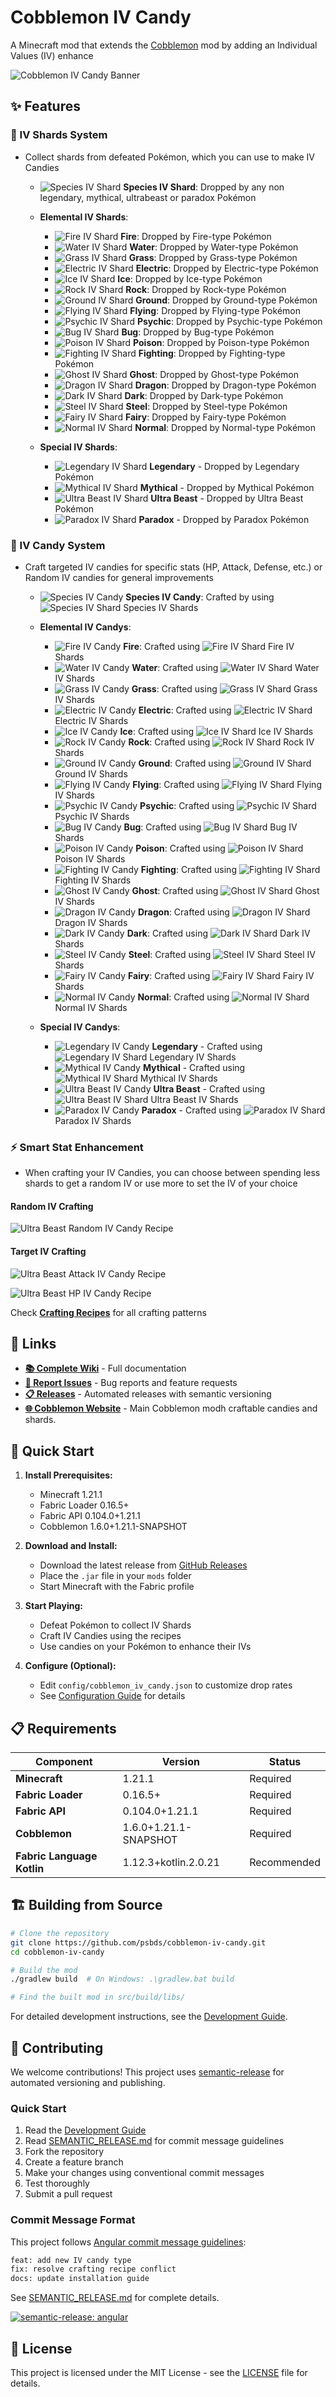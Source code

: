 # Cobblemon IV Candy

A Minecraft mod that extends the [Cobblemon](https://cobblemon.com/) mod by adding an Individual Values (IV) enhance

![Cobblemon IV Candy Banner](docs/assets/images/banner.png)



## ✨ Features

### 🔮 IV Shards System
- Collect shards from defeated Pokémon, which you can use to make IV Candies
   - ![Species IV Shard](src/src/main/resources/assets/cobblemon_iv_candy/textures/item/shards/shard_normal.png) 
      **Species IV Shard**: Dropped by any non legendary, mythical, ultrabeast or paradox Pokémon
   - **Elemental IV Shards**:
      - ![Fire IV Shard](src/src/main/resources/assets/cobblemon_iv_candy/textures/item/shards/shard_fire.png) **Fire**: Dropped by Fire-type Pokémon
      - ![Water IV Shard](src/src/main/resources/assets/cobblemon_iv_candy/textures/item/shards/shard_water.png) **Water**: Dropped by Water-type Pokémon
      - ![Grass IV Shard](src/src/main/resources/assets/cobblemon_iv_candy/textures/item/shards/shard_grass.png) **Grass**: Dropped by Grass-type Pokémon
      - ![Electric IV Shard](src/src/main/resources/assets/cobblemon_iv_candy/textures/item/shards/shard_electric.png) **Electric**: Dropped by Electric-type Pokémon
      - ![Ice IV Shard](src/src/main/resources/assets/cobblemon_iv_candy/textures/item/shards/shard_ice.png) **Ice**: Dropped by Ice-type Pokémon
      - ![Rock IV Shard](src/src/main/resources/assets/cobblemon_iv_candy/textures/item/shards/shard_rock.png) **Rock**: Dropped by Rock-type Pokémon
      - ![Ground IV Shard](src/src/main/resources/assets/cobblemon_iv_candy/textures/item/shards/shard_ground.png) **Ground**: Dropped by Ground-type Pokémon
      - ![Flying IV Shard](src/src/main/resources/assets/cobblemon_iv_candy/textures/item/shards/shard_flying.png) **Flying**: Dropped by Flying-type Pokémon
      - ![Psychic IV Shard](src/src/main/resources/assets/cobblemon_iv_candy/textures/item/shards/shard_psychic.png) **Psychic**: Dropped by Psychic-type Pokémon
      - ![Bug IV Shard](src/src/main/resources/assets/cobblemon_iv_candy/textures/item/shards/shard_bug.png) **Bug**: Dropped by Bug-type Pokémon
      - ![Poison IV Shard](src/src/main/resources/assets/cobblemon_iv_candy/textures/item/shards/shard_poison.png) **Poison**: Dropped by Poison-type Pokémon
      - ![Fighting IV Shard](src/src/main/resources/assets/cobblemon_iv_candy/textures/item/shards/shard_fighting.png) **Fighting**: Dropped by Fighting-type Pokémon
      - ![Ghost IV Shard](src/src/main/resources/assets/cobblemon_iv_candy/textures/item/shards/shard_ghost.png) **Ghost**: Dropped by Ghost-type Pokémon
      - ![Dragon IV Shard](src/src/main/resources/assets/cobblemon_iv_candy/textures/item/shards/shard_dragon.png) **Dragon**: Dropped by Dragon-type Pokémon
      - ![Dark IV Shard](src/src/main/resources/assets/cobblemon_iv_candy/textures/item/shards/shard_dark.png) **Dark**: Dropped by Dark-type Pokémon
      - ![Steel IV Shard](src/src/main/resources/assets/cobblemon_iv_candy/textures/item/shards/shard_steel.png) **Steel**: Dropped by Steel-type Pokémon
      - ![Fairy IV Shard](src/src/main/resources/assets/cobblemon_iv_candy/textures/item/shards/shard_fairy.png) **Fairy**: Dropped by Fairy-type Pokémon
      - ![Normal IV Shard](src/src/main/resources/assets/cobblemon_iv_candy/textures/item/shards/shard_normal.png) **Normal**: Dropped by Normal-type Pokémon
   
   - **Special IV Shards**:
      - ![Legendary IV Shard](src/src/main/resources/assets/cobblemon_iv_candy/textures/item/shards/shard_legendary.png) **Legendary** - Dropped by Legendary Pokémon
      - ![Mythical IV Shard](src/src/main/resources/assets/cobblemon_iv_candy/textures/item/shards/shard_mythical.png) **Mythical** - Dropped by Mythical Pokémon
      - ![Ultra Beast IV Shard](src/src/main/resources/assets/cobblemon_iv_candy/textures/item/shards/shard_ultrabeast.png) **Ultra Beast** - Dropped by Ultra Beast Pokémon
      - ![Paradox IV Shard](src/src/main/resources/assets/cobblemon_iv_candy/textures/item/shards/shard_paradox.png) **Paradox** - Dropped by Paradox Pokémon


### 🍬 IV Candy System
- Craft targeted IV candies for specific stats (HP, Attack, Defense, etc.) or Random IV candies for general improvements

   - ![Species IV Candy](src/src/main/resources/assets/cobblemon_iv_candy/textures/item/candies/candy_normal.png) 
      **Species IV Candy**: Crafted by using ![Species IV Shard](src/src/main/resources/assets/cobblemon_iv_candy/textures/item/shards/shard_normal.png) Species IV Shards
   - **Elemental IV Candys**:
      - ![Fire IV Candy](src/src/main/resources/assets/cobblemon_iv_candy/textures/item/candies/candy_fire.png) **Fire**: Crafted using ![Fire IV Shard](src/src/main/resources/assets/cobblemon_iv_candy/textures/item/shards/shard_fire.png) Fire IV Shards
      - ![Water IV Candy](src/src/main/resources/assets/cobblemon_iv_candy/textures/item/candies/candy_water.png) **Water**: Crafted using ![Water IV Shard](src/src/main/resources/assets/cobblemon_iv_candy/textures/item/shards/shard_water.png) Water IV Shards
      - ![Grass IV Candy](src/src/main/resources/assets/cobblemon_iv_candy/textures/item/candies/candy_grass.png) **Grass**: Crafted using ![Grass IV Shard](src/src/main/resources/assets/cobblemon_iv_candy/textures/item/shards/shard_grass.png) Grass IV Shards
      - ![Electric IV Candy](src/src/main/resources/assets/cobblemon_iv_candy/textures/item/candies/candy_electric.png) **Electric**: Crafted using ![Electric IV Shard](src/src/main/resources/assets/cobblemon_iv_candy/textures/item/shards/shard_electric.png) Electric IV Shards
      - ![Ice IV Candy](src/src/main/resources/assets/cobblemon_iv_candy/textures/item/candies/candy_ice.png) **Ice**: Crafted using ![Ice IV Shard](src/src/main/resources/assets/cobblemon_iv_candy/textures/item/shards/shard_ice.png) Ice IV Shards
      - ![Rock IV Candy](src/src/main/resources/assets/cobblemon_iv_candy/textures/item/candies/candy_rock.png) **Rock**: Crafted using ![Rock IV Shard](src/src/main/resources/assets/cobblemon_iv_candy/textures/item/shards/shard_rock.png) Rock IV Shards
      - ![Ground IV Candy](src/src/main/resources/assets/cobblemon_iv_candy/textures/item/candies/candy_ground.png) **Ground**: Crafted using ![Ground IV Shard](src/src/main/resources/assets/cobblemon_iv_candy/textures/item/shards/shard_ground.png) Ground IV Shards
      - ![Flying IV Candy](src/src/main/resources/assets/cobblemon_iv_candy/textures/item/candies/candy_flying.png) **Flying**: Crafted using ![Flying IV Shard](src/src/main/resources/assets/cobblemon_iv_candy/textures/item/shards/shard_flying.png) Flying IV Shards
      - ![Psychic IV Candy](src/src/main/resources/assets/cobblemon_iv_candy/textures/item/candies/candy_psychic.png) **Psychic**: Crafted using ![Psychic IV Shard](src/src/main/resources/assets/cobblemon_iv_candy/textures/item/shards/shard_psychic.png) Psychic IV Shards
      - ![Bug IV Candy](src/src/main/resources/assets/cobblemon_iv_candy/textures/item/candies/candy_bug.png) **Bug**: Crafted using ![Bug IV Shard](src/src/main/resources/assets/cobblemon_iv_candy/textures/item/shards/shard_bug.png) Bug IV Shards
      - ![Poison IV Candy](src/src/main/resources/assets/cobblemon_iv_candy/textures/item/candies/candy_poison.png) **Poison**: Crafted using ![Poison IV Shard](src/src/main/resources/assets/cobblemon_iv_candy/textures/item/shards/shard_poison.png) Poison IV Shards
      - ![Fighting IV Candy](src/src/main/resources/assets/cobblemon_iv_candy/textures/item/candies/candy_fighting.png) **Fighting**: Crafted using ![Fighting IV Shard](src/src/main/resources/assets/cobblemon_iv_candy/textures/item/shards/shard_fighting.png) Fighting IV Shards
      - ![Ghost IV Candy](src/src/main/resources/assets/cobblemon_iv_candy/textures/item/candies/candy_ghost.png) **Ghost**: Crafted using ![Ghost IV Shard](src/src/main/resources/assets/cobblemon_iv_candy/textures/item/shards/shard_ghost.png) Ghost IV Shards
      - ![Dragon IV Candy](src/src/main/resources/assets/cobblemon_iv_candy/textures/item/candies/candy_dragon.png) **Dragon**: Crafted using ![Dragon IV Shard](src/src/main/resources/assets/cobblemon_iv_candy/textures/item/shards/shard_dragon.png) Dragon IV Shards
      - ![Dark IV Candy](src/src/main/resources/assets/cobblemon_iv_candy/textures/item/candies/candy_dark.png) **Dark**: Crafted using ![Dark IV Shard](src/src/main/resources/assets/cobblemon_iv_candy/textures/item/shards/shard_dark.png) Dark IV Shards
      - ![Steel IV Candy](src/src/main/resources/assets/cobblemon_iv_candy/textures/item/candies/candy_steel.png) **Steel**: Crafted using ![Steel IV Shard](src/src/main/resources/assets/cobblemon_iv_candy/textures/item/shards/shard_steel.png) Steel IV Shards
      - ![Fairy IV Candy](src/src/main/resources/assets/cobblemon_iv_candy/textures/item/candies/candy_fairy.png) **Fairy**: Crafted using ![Fairy IV Shard](src/src/main/resources/assets/cobblemon_iv_candy/textures/item/shards/shard_fairy.png) Fairy IV Shards
      - ![Normal IV Candy](src/src/main/resources/assets/cobblemon_iv_candy/textures/item/candies/candy_normal.png) **Normal**: Crafted using ![Normal IV Shard](src/src/main/resources/assets/cobblemon_iv_candy/textures/item/shards/shard_normal.png) Normal IV Shards
   
   - **Special IV Candys**:
      - ![Legendary IV Candy](src/src/main/resources/assets/cobblemon_iv_candy/textures/item/candies/candy_legendary.png) **Legendary** - Crafted using ![Legendary IV Shard](src/src/main/resources/assets/cobblemon_iv_candy/textures/item/shards/shard_legendary.png) Legendary IV Shards
      - ![Mythical IV Candy](src/src/main/resources/assets/cobblemon_iv_candy/textures/item/candies/candy_mythical.png) **Mythical** - Crafted using ![Mythical IV Shard](src/src/main/resources/assets/cobblemon_iv_candy/textures/item/shards/shard_mythical.png) Mythical IV Shards
      - ![Ultra Beast IV Candy](src/src/main/resources/assets/cobblemon_iv_candy/textures/item/candies/candy_ultrabeast.png) **Ultra Beast** - Crafted using ![Ultra Beast IV Shard](src/src/main/resources/assets/cobblemon_iv_candy/textures/item/shards/shard_ultrabeast.png) Ultra Beast IV Shards
      - ![Paradox IV Candy](src/src/main/resources/assets/cobblemon_iv_candy/textures/item/candies/candy_paradox.png) **Paradox** - Crafted using ![Paradox IV Shard](src/src/main/resources/assets/cobblemon_iv_candy/textures/item/shards/shard_paradox.png) Paradox IV Shards

### ⚡ Smart Stat Enhancement
- When crafting your IV Candies, you can choose between spending less shards to get a random IV or use more to set the IV of your choice

#### Random IV Crafting
   ![Ultra Beast Random IV Candy Recipe](docs/assets/images/recipes/recipe_random_candy_ultrabeast.png)

#### Target IV Crafting
   ![Ultra Beast Attack IV Candy Recipe](docs/assets/images/recipes/recipe_atk_candy_ultrabeast.png)

   ![Ultra Beast HP IV Candy Recipe](docs/assets/images/recipes/recipe_hp_candy_ultrabeast.png)

Check  **[Crafting Recipes](https://psbds.github.io/cobblemon-iv-candy/recipes/)** for all crafting patterns


## 🔗 Links

- **[📚 Complete Wiki](https://psbds.github.io/cobblemon-iv-candy/)** - Full documentation
- **[🐛 Report Issues](https://github.com/psbds/cobblemon-iv-candy/issues)** - Bug reports and feature requests
- **[📋 Releases](https://github.com/psbds/cobblemon-iv-candy/releases)** - Automated releases with semantic versioning
- **[🌐 Cobblemon Website](https://cobblemon.com/)** - Main Cobblemon modh craftable candies and shards.


## 🚀 Quick Start

1. **Install Prerequisites:**
   - Minecraft 1.21.1
   - Fabric Loader 0.16.5+
   - Fabric API 0.104.0+1.21.1
   - Cobblemon 1.6.0+1.21.1-SNAPSHOT

2. **Download and Install:**
   - Download the latest release from [GitHub Releases](https://github.com/psbds/cobblemon-iv-candy/releases)
   - Place the `.jar` file in your `mods` folder
   - Start Minecraft with the Fabric profile

3. **Start Playing:**
   - Defeat Pokémon to collect IV Shards
   - Craft IV Candies using the recipes
   - Use candies on your Pokémon to enhance their IVs

4. **Configure (Optional):**
   - Edit `config/cobblemon_iv_candy.json` to customize drop rates
   - See [Configuration Guide](https://psbds.github.io/cobblemon-iv-candy/configuration/) for details

## 📋 Requirements

| Component | Version | Status |
|-----------|---------|--------|
| **Minecraft** | 1.21.1 | Required |
| **Fabric Loader** | 0.16.5+ | Required |
| **Fabric API** | 0.104.0+1.21.1 | Required |
| **Cobblemon** | 1.6.0+1.21.1-SNAPSHOT | Required |
| **Fabric Language Kotlin** | 1.12.3+kotlin.2.0.21 | Recommended |

## 🏗️ Building from Source

```bash
# Clone the repository
git clone https://github.com/psbds/cobblemon-iv-candy.git
cd cobblemon-iv-candy

# Build the mod
./gradlew build  # On Windows: .\gradlew.bat build

# Find the built mod in src/build/libs/
```

For detailed development instructions, see the [Development Guide](https://psbds.github.io/cobblemon-iv-candy/development/).

## 🤝 Contributing

We welcome contributions! This project uses [semantic-release](https://github.com/semantic-release/semantic-release) for automated versioning and publishing.

### Quick Start

1. Read the [Development Guide](https://psbds.github.io/cobblemon-iv-candy/development/)
2. Read [SEMANTIC_RELEASE.md](SEMANTIC_RELEASE.md) for commit message guidelines
3. Fork the repository
4. Create a feature branch
5. Make your changes using conventional commit messages
6. Test thoroughly
7. Submit a pull request

### Commit Message Format

This project follows [Angular commit message guidelines](https://github.com/angular/angular/blob/main/contributing-docs/commit-message-guidelines.md):

```bash
feat: add new IV candy type
fix: resolve crafting recipe conflict
docs: update installation guide
```

See [SEMANTIC_RELEASE.md](SEMANTIC_RELEASE.md) for complete details.

[![semantic-release: angular](https://img.shields.io/badge/semantic--release-angular-e10079?logo=semantic-release)](https://github.com/semantic-release/semantic-release)

## 📝 License

This project is licensed under the MIT License - see the [LICENSE](LICENSE) file for details.
